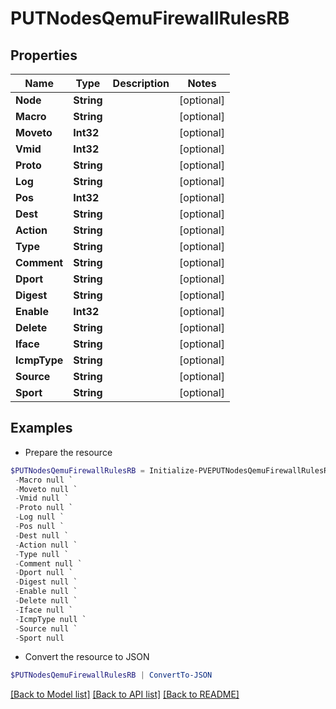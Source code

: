 # PUTNodesQemuFirewallRulesRB
## Properties

Name | Type | Description | Notes
------------ | ------------- | ------------- | -------------
**Node** | **String** |  | [optional] 
**Macro** | **String** |  | [optional] 
**Moveto** | **Int32** |  | [optional] 
**Vmid** | **Int32** |  | [optional] 
**Proto** | **String** |  | [optional] 
**Log** | **String** |  | [optional] 
**Pos** | **Int32** |  | [optional] 
**Dest** | **String** |  | [optional] 
**Action** | **String** |  | [optional] 
**Type** | **String** |  | [optional] 
**Comment** | **String** |  | [optional] 
**Dport** | **String** |  | [optional] 
**Digest** | **String** |  | [optional] 
**Enable** | **Int32** |  | [optional] 
**Delete** | **String** |  | [optional] 
**Iface** | **String** |  | [optional] 
**IcmpType** | **String** |  | [optional] 
**Source** | **String** |  | [optional] 
**Sport** | **String** |  | [optional] 

## Examples

- Prepare the resource
```powershell
$PUTNodesQemuFirewallRulesRB = Initialize-PVEPUTNodesQemuFirewallRulesRB  -Node null `
 -Macro null `
 -Moveto null `
 -Vmid null `
 -Proto null `
 -Log null `
 -Pos null `
 -Dest null `
 -Action null `
 -Type null `
 -Comment null `
 -Dport null `
 -Digest null `
 -Enable null `
 -Delete null `
 -Iface null `
 -IcmpType null `
 -Source null `
 -Sport null
```

- Convert the resource to JSON
```powershell
$PUTNodesQemuFirewallRulesRB | ConvertTo-JSON
```

[[Back to Model list]](../README.md#documentation-for-models) [[Back to API list]](../README.md#documentation-for-api-endpoints) [[Back to README]](../README.md)

